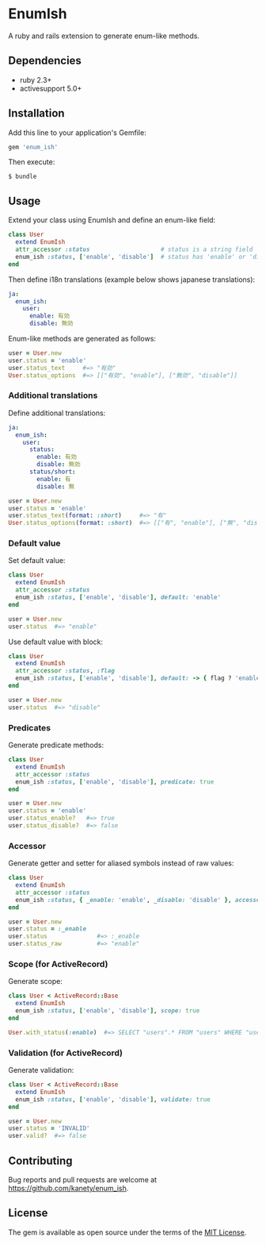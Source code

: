 # EnumIsh

A ruby and rails extension to generate enum-like methods.

## Dependencies

* ruby 2.3+
* activesupport 5.0+

## Installation

Add this line to your application's Gemfile:

```ruby
gem 'enum_ish'
```

Then execute:

    $ bundle

## Usage

Extend your class using EnumIsh and define an enum-like field:

```ruby
class User
  extend EnumIsh
  attr_accessor :status                    # status is a string field
  enum_ish :status, ['enable', 'disable']  # status has 'enable' or 'disable'
end
```

Then define i18n translations (example below shows japanese translations):

```yaml
ja:
  enum_ish:
    user:
      enable: 有効
      disable: 無効
```

Enum-like methods are generated as follows:

```ruby
user = User.new
user.status = 'enable'
user.status_text     #=> "有効"
User.status_options  #=> [["有効", "enable"], ["無効", "disable"]]
```

### Additional translations

Define additional translations:

```yaml
ja:
  enum_ish:
    user:
      status:
        enable: 有効
        disable: 無効
      status/short:
        enable: 有
        disable: 無
```

```ruby
user = User.new
user.status = 'enable'
user.status_text(format: :short)     #=> "有"
User.status_options(format: :short)  #=> [["有", "enable"], ["無", "disable"]]
```

### Default value

Set default value:

```ruby
class User
  extend EnumIsh
  attr_accessor :status
  enum_ish :status, ['enable', 'disable'], default: 'enable'
end

user = User.new
user.status  #=> "enable"
```

Use default value with block:

```ruby
class User
  extend EnumIsh
  attr_accessor :status, :flag
  enum_ish :status, ['enable', 'disable'], default: -> { flag ? 'enable' : 'disable' }
end

user = User.new
user.status  #=> "disable"
```

### Predicates

Generate predicate methods:

```ruby
class User
  extend EnumIsh
  attr_accessor :status
  enum_ish :status, ['enable', 'disable'], predicate: true
end

user = User.new
user.status = 'enable'
user.status_enable?   #=> true
user.status_disable?  #=> false
```

### Accessor

Generate getter and setter for aliased symbols instead of raw values:

```ruby
class User
  extend EnumIsh
  attr_accessor :status
  enum_ish :status, { _enable: 'enable', _disable: 'disable' }, accessor: true
end

user = User.new
user.status = :_enable
user.status              #=> :_enable
user.status_raw          #=> "enable"
```

### Scope (for ActiveRecord)

Generate scope:

```ruby
class User < ActiveRecord::Base
  extend EnumIsh
  enum_ish :status, ['enable', 'disable'], scope: true
end

User.with_status(:enable)  #=> SELECT "users".* FROM "users" WHERE "users"."status" = "enable"
```

### Validation (for ActiveRecord)

Generate validation:

```ruby
class User < ActiveRecord::Base
  extend EnumIsh
  enum_ish :status, ['enable', 'disable'], validate: true
end

user = User.new
user.status = 'INVALID'
user.valid?  #=> false
```

## Contributing

Bug reports and pull requests are welcome at https://github.com/kanety/enum_ish.

## License

The gem is available as open source under the terms of the [MIT License](http://opensource.org/licenses/MIT).
